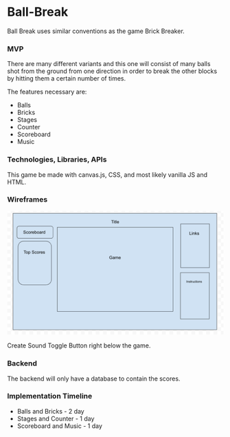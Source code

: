 # Ball-Break

Ball Break uses similar conventions as the game Brick Breaker.

### MVP
 There are many different variants and this one will consist of many balls shot from the ground from one direction in order to break the other blocks by hitting them a certain number of times. 

The features necessary are:
- Balls
- Bricks
- Stages
- Counter
- Scoreboard
- Music

### Technologies, Libraries, APIs

This game be made with canvas.js, CSS, and most likely vanilla JS and HTML.

### Wireframes

![wireframe](assets/Wireframe.png)

Create Sound Toggle Button right below the game.

### Backend

The backend will only have a database to contain the scores.

### Implementation Timeline

- Balls and Bricks - 2 day
- Stages and Counter - 1 day
- Scoreboard and Music - 1 day
 
